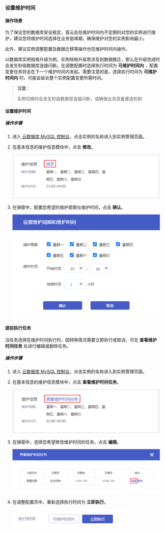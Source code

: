 ### 设置维护时间

#### 操作场景

为了保证您的数据库安全稳定，首云会在维护时间内不定期的对您的实例进行维护，建议您将维护时间选择在业务低峰期，确保维护对您的实例影响最小。

此外，建议实例调整配置及数据迁移等操作也在维护时间内操作。

以数据库实例规格升级为例，实例规格升级若涉及到数据搬迁，那么在升级完成时会发生秒级数据库连接闪断。在调整配置时选择执行时间为 **可维护时间内** ，配置变更任务将会在下一个维护时间内发起。需要注意的是，选择执行时间为 **可维护时间内** 时，可能会延长整个实例配置变更所需时间。

> **注意**：
>
> 实例切换时会发生秒级数据库连接闪断，请确保业务具备重连机制

#### 设置维护时间

##### 操作步骤

1. 进入 [云数据库 MySQL 控制台](https://console.capitalonline.net/dbinstances)，点击实例的名称进入到实例管理页面。

2. 在基本信息的维护信息模块中，点击 **修改**。

   ![维护信息-修改](./../../pic/maintenance_console.png)

3. 在弹窗中，配置您希望的维护周期与维护时间，点击 **确认**。

   ![维护信息-调整时间](./../../pic/maintenance_popup.png)

#### 提前执行任务

当任务选择在维护时间执行时，因特殊情况需要立即执行或取消，可在 **查看维护时间任务** 处进行编辑或删除任务。

##### 操作步骤

1. 进入 [云数据库 MySQL 控制台](https://console.capitalonline.net/dbinstances)，点击实例的名称进入到实例管理页面。

2. 在基本信息的维护信息模块中，点击 **查看维护时间任务**。

   ![maintenance_console2](./../../pic/maintenance_console2.png)

3. 在弹窗中，选择您希望修改维护时间的任务，点击 **编辑**。

   ![maintenance_choose](./../../pic/maintenance_choose.png)

4. 在调整配置页中，重新选择执行时间为 **立即执行**。

   ![maintenance_adjust](./../../pic/maintenance_adjust.png)
